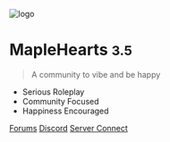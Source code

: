 <!-- _coverpage.md -->

![logo](https://shares.itzdabbzz.me/2023/03/15/fUlA)

# MapleHearts <small>3.5</small>

> A community to vibe and be happy

- Serious Roleplay
- Community Focused
- Happiness Encouraged

[Forums](https://maplehearts.net)
[Discord](https://discord.gg/maplehearts)
[Server Connect](https://cfx.re/join/eda4yp)